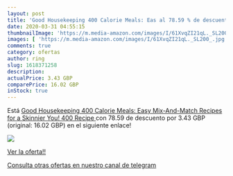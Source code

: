 ```yaml
---
layout: post
title: 'Good Housekeeping 400 Calorie Meals: Eas al 78.59 % de descuento'
date: 2020-03-31 04:55:15
thumbnailImage: 'https://m.media-amazon.com/images/I/61XvqZI21qL._SL200_.jpg'
images: [ 'https://m.media-amazon.com/images/I/61XvqZI21qL._SL200_.jpg' ]
comments: true
category: ofertas
author: ring
slug: 1618371258
description:
actualPrice: 3.43 GBP
comparePrice: 16.02 GBP
inStock: true
---
```


Está [Good Housekeeping 400 Calorie Meals: Easy Mix-And-Match Recipes for a Skinnier You!  400 Recipe ](https://www.amazon.co.uk/dp/1618371258/?tag=redken01-21) con 78.59 de descuento por 3.43 GBP (original: 16.02 GBP) en el siguiente enlace!

[![](https://m.media-amazon.com/images/I/61XvqZI21qL._SL200_.jpg)](https://www.amazon.co.uk/dp/1618371258/?tag=redken01-21)

[Ver la oferta!!](https://www.amazon.co.uk/dp/1618371258/?tag=redken01-21)

[Consulta otras ofertas en nuestro canal de telegram](https://t.me/s/ofertas25)
